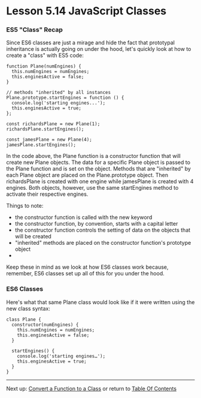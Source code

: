 # Lesson 5.14 JavaScript Classes

### ES5 "Class" Recap
Since ES6 classes are just a mirage and hide the fact that prototypal inheritance is actually going on under the hood, let's quickly look at how to create a "class" with ES5 code:
```
function Plane(numEngines) {
  this.numEngines = numEngines;
  this.enginesActive = false;
}

// methods "inherited" by all instances
Plane.prototype.startEngines = function () {
  console.log('starting engines...');
  this.enginesActive = true;
};

const richardsPlane = new Plane(1);
richardsPlane.startEngines();

const jamesPlane = new Plane(4);
jamesPlane.startEngines();
```
In the code above, the Plane function is a constructor function that will create new Plane objects. The data for a specific Plane object is passed to the Plane function and is set on the object. Methods that are "inherited" by each Plane object are placed on the Plane.prototype object. Then richardsPlane is created with one engine while jamesPlane is created with 4 engines. Both objects, however, use the same startEngines method to activate their respective engines.

Things to note:

- the constructor function is called with the new keyword
- the constructor function, by convention, starts with a capital letter
- the constructor function controls the setting of data on the objects that will be created
- "inherited" methods are placed on the constructor function's prototype object
- 
Keep these in mind as we look at how ES6 classes work because, remember, ES6 classes set up all of this for you under the hood.

### ES6 Classes
Here's what that same Plane class would look like if it were written using the new class syntax:
```
class Plane {
  constructor(numEngines) {
    this.numEngines = numEngines;
    this.enginesActive = false;
  }

  startEngines() {
    console.log('starting engines…');
    this.enginesActive = true;
  }
}
```
- - -
Next up: [Convert a Function to a Class](ND024_Part3_Lesson05_15.md) or return to [Table Of Contents](./ND024_TableOfContents.md)
